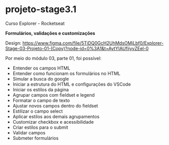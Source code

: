 # projeto-stage3.1
Curso Explorer - Rocketseat

**Formulários, validações e customizações**

Design: https://www.figma.com/file/5TiDQ0GcH2UhMdsOMjLbf0/Explorer-Stage-03-Projeto-01-(Copy)?node-id=0%3A1&t=AytYIAUfiiyvZEel-0

Por meio do módulo 03, parte 01, foi possível:

- Entender os campos HTML
- Entender como funcionam os formulários no HTML
- Simular a busca do google
- Iniciar a estrutura do HTML e configurações do VSCode
- Iniciar os estilos da página
- Agrupar campos com fieldset e legend
- Formatar o campo de texto
- Ajustar novos campos dentro do fieldset
- Estilizar o campo select
- Aplicar estilos aos demais agrupamentos
- Customizar checkbox e acessibilidade
- Criar estilos para o submit
- Validar campos
- Submeter formulários
